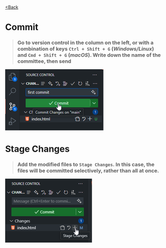 [<Back](/readme_en.md)

# Commit

>### Go to version control in the column on the left, or with a combination of keys `Ctrl + Shift + G` (_Windows/Linux_) and `Cmd + Shift + G` (_macOS_). Write down the name of the committee, then send

![](/assets/5.%20Оставляем%20коммит/оставляем%20коммит.png)

# Stage Changes

>### Add the modified files to `Stage Changes`. In this case, the files will be committed selectively, rather than all at once.

![](/assets/5.%20Оставляем%20коммит/добавить%20изменения%20в%20промежуточную%20зону.png)